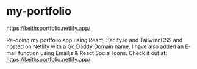 # my-portfolio
https://keithsportfolio.netlify.app/ 

Re-doing my portfolio app using React, Sanity.io and TailwindCSS and hosted on Netlify with a Go Daddy Domain name. I have also added an E-mail function using Emailjs & React Social Icons. Check it out at:  https://keithsportfolio.netlify.app/
